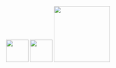 <div align="center">
  <img 
    height="60" 
    src="https://readme-typing-svg.herokuapp.com?font=Fira+Code&weight=200&size=40&letterSpacing=1&duration=1&pause=1000&color=B22222&width=600&height=60&lines=SSSVAM2+CREW+%E2%80%94+"  
  />
    <img 
    height="60" 
    src="https://readme-typing-svg.herokuapp.com?font=Fira+Code&weight=200&size=40&letterSpacing=1&duration=1&pause=1000&color=B22222&width=600&height=60&lines=RED+BLOCK+REPRESENT  
  />
</div>
<div align="center">
  <img 
    height="150" 
    src="https://readme-typing-svg.herokuapp.com?font=Fira+Code&weight=200&letterSpacing=1&pause=1000&color=B22222&width=600&lines=Yo%2C+it%E2%80%99s+ya+boy+sssvam2+pullin%E2%80%99+up+%E2%80%94+sup+anyone%3F"  
  />
</div>

